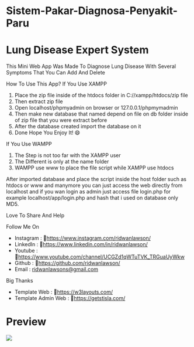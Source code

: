 # Sistem-Pakar-Diagnosa-Penyakit-Paru
# Lung Disease Expert System

This Mini Web App Was Made To Diagnose Lung Disease With Several Symptoms That You Can Add And Delete

How To Use This App?
If You Use XAMPP
1. Place the zip file inside of the htdocs folder in C://xampp/htdocs/zip file
2. Then extract zip file 
3. Open localhost/phpmyadmin on browser or 127.0.0.1/phpmymadmin
4. Then make new database that named depend on file on db folder inside of zip file that you were extract before 
5. After the database created import the database on it 
6. Done Hope You Enjoy It! 😄

If You Use WAMPP
1. The Step is not too far with the XAMPP user 
2. The Different is only at the name folder
3. WAMPP use www to place the file script while XAMPP use htdocs

After imported database and place the script inside the host folder such as htdocs or www and manymore you can just access the web directly from localhost and if you wan login as admin just access file login.php for example localhost/app/login.php and hash that i used on database only MD5.  

Love To Share And Help 

Follow Me On 
- Instagram   : 🔗https://www.instagram.com/ridwanlawson/
- LinkedIn    : 🔗https://www.linkedin.com/in/ridwanlawson/
- Youtube     : 🔗https://www.youtube.com/channel/UCGZd1qWTuTVK_TRGuaUyWkw
- Github      : 🔗https://github.com/ridwanlawson/
- Email       : ridwanlawsons@gmail.com

Big Thanks 
- Template Web        : 🔗https://w3layouts.com/
- Template Admin Web  : 🔗https://getstisla.com/

<h1>Preview</h1>
<img src="https://user-images.githubusercontent.com/38885282/167692539-6e4dd919-3bb3-4350-a42d-15fc4e32aabf.png"></img>
